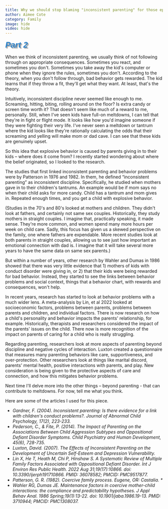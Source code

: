 ```yaml
---
title: Why we should stop blaming "inconsistent parenting" for those epic meltdowns
author: Aimee Cote
category: Family
image: hide
video: hide
---
```

<p><span style='font-family: "Comic Sans MS", sans-serif; color: rgb(44, 130, 201); font-size: 26px;'><em><strong><span style="text-shadow: 3px 3px 2px rgba(136, 136, 136, 0.8);">Part 2</span></strong></em></span></p><p>When we think of inconsistent parenting, we usually think of not following through on appropriate consequences. Sometimes you react, and sometimes you don&apos;t. Sometimes you take away the kid&apos;s computer or phone when they ignore the rules, sometimes you don&apos;t. According to the theory, when you don&apos;t follow through, bad behavior gets rewarded. The kid learns that if they throw a fit, they&apos;ll get what they want. At least, that&apos;s the theory.</p>  <p>Intuitively, inconsistent discipline never seemed like enough to me. Screaming, hitting, biting, rolling around on the floor? Is extra candy or screen time worth it? That doesn&apos;t seem like much of a reward to me, personally. Still, when I&apos;ve seen kids have full-on meltdowns, I can tell that they&apos;re in fight or flight mode. It looks like how you&apos;d imagine someone if they were fighting their very life. I&apos;ve never seen a meltdown or tantrum where the kid looks like they&apos;re rationally calculating the odds that their screaming and yelling will make mom or dad cave. I can see that these kids are genuinely upset.</p>  <p>So this idea that explosive behavior is caused by parents giving in to their kids &ndash; where does it come from? I recently started wondering about where the belief originated, so I looked to the research.</p>  <p>The studies that first linked inconsistent parenting and behavior problems were by Patterson in 1976 and 1982. In them, he defined &ldquo;inconsistent parenting&rdquo; as inconsistent discipline. Specifically, he studied when mothers gave in to their children&apos;s tantrums. An example would be if mom says no when their child asks for more candy. Child has a tantrum and mom gives in. Repeated enough times, and you get a child with explosive behavior.</p>  <p>(Studies in the 70&apos;s and 80&apos;s looked at mothers and children. They didn&apos;t look at fathers, and certainly not same sex couples. Historically, they study mothers in straight couples. I imagine that, practically speaking, it made sense. They&apos;re more common, and women spend many more hours per week on child care. Sadly, this focus has given us a skewed perspective on the family, one where fathers are expendable. More recent studies look at both parents in straight couples, allowing us to see just how important an emotional connection with dad is. I imagine that it will take several more years to have the same data on same sex parents.)</p>  <p>But within a number of years, other research by Wahler and Dumas in 1986 showed that there was very little evidence that 1) mothers of kids with conduct disorder were giving in, or 2) that their kids were being rewarded for bad behavior. Instead, they started to see the links between behavior problems and social context, things that a behavior chart, with rewards and consequences, won&apos;t help.</p>  <p>In recent years, research has started to look at behavior problems with a much wider lens. A meta-analysis by Lin, et al 2022 looked at socioeconomic factors, problems between parents, problems between parents and children, and individual factors. There is now research on how a child&apos;s personality and behavior impacts the parents&apos; relationship, for example. Historically, therapists and researchers considered the impact of the parents&apos; issues on the child. There now is more recognition of the impact on parents of caring for a child who is really struggling.</p>  <p>Regarding parenting, researchers look at more aspects of parenting beyond discipline and negative cycles of interaction. Luxton created a questionnaire that measures many parenting behaviors like care, supportiveness, and over-protection. Other researchers look at things like marital discord, parents&apos; mental health, positive interactions with parents, and play. New consideration is being given to the protective aspects of care and connection, and how this mitigates behavior problems.</p>  <p>Next time I&apos;ll delve more into the other things &ndash; beyond parenting - that can contribute to meltdowns. For now, tell me what you think.</p>  <p>Here are some of the articles I used for this piece.<ul><li><cite>Gardner, F. (2004). Inconsistent parenting: Is there evidence for a link with children&apos;s conduct problems?. Journal of Abnormal Child Psychology, 17(2), 223-233.</cite></li><li><cite>Pederson, C., &amp; Fite, P. (2014). The Impact of Parenting on the Associations Between Child Aggression Subtypes and Oppositional Defiant Disorder Symptoms. Child Psychiatry and Human Development, 45(6), 728-735.</cite></li><li><cite>Luxton, David. (2007). The Effects of Inconsistent Parenting on the Development of Uncertain Self-Esteem and Depression Vulnerability.</cite></li><li><cite>Lin X, He T, Heath M, Chi P, Hinshaw S. A Systematic Review of Multiple Family Factors Associated with Oppositional Defiant Disorder. Int J Environ Res Public Health. 2022 Aug 31;19(17):10866. doi: 10.3390/ijerph191710866. PMID: 36078582; PMCID: PMC9517877.</cite></li><li><cite>Patterson, G. R. (1982). Coercive family process. Eugene, OR: Castalia. *</cite></li><li><cite>Wahler RG, Dumas JE. Maintenance factors in coercive mother-child interactions: the compliance and predictability hypotheses. J Appl Behav Anal. 1986 Spring;19(1):13-22. doi: 10.1901/jaba.1986.19-13. PMID: 3710944; PMCID: PMC1308037.</cite></p></ul>
